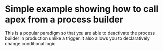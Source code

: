 # Simple example showing how to call apex from a process builder
This is a popular paradigm so that you are able to deactivate the process builder in production unlike a trigger. It also allows you to declaratively change conditional logic
